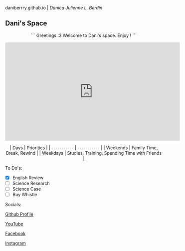  daniberrry.github.io | *Danica Julienne L. Berdin*

## Dani's Space ## 

<p align="center">
```
Greetings :3 Welcome to Dani's space. Enjoy !
```
</p>

<iframe width="560" height="315" src="https://www.youtube.com/embed/tGv7CUutzqU" title="YouTube video player" frameborder="0" allow="accelerometer; autoplay; clipboard-write; encrypted-media; gyroscope; picture-in-picture; web-share" allowfullscreen></iframe>


<p align="center">
| Days | Priorities |
| ----------- | ----------- |
| Weekends | Family Time, Break, Rewind |
| Weekdays | Studies, Training, Spending Time with Friends |
</p>


To Do's:

- [x] English Review
- [ ] Science Research
- [ ] Science Case
- [ ] Buy Whistle

Socials:

[Github Profile](https://github.com/daniberrry)

[YouTube](https://www.youtube.com/@danicajulienneberdin)

[Facebook](https://www.facebook.com/danica.julienne/)

[Instagram](https://www.instagram.com/danica.julienne/)
